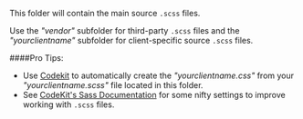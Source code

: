This folder will contain the main source ```.scss``` files.

Use the _"vendor"_ subfolder for third-party ```.scss``` files and the _"yourclientname"_ subfolder for client-specific source ```.scss``` files.

####Pro Tips:

- Use [Codekit](https://incident57.com/codekit/index.html) to automatically create the _"yourclientname.css"_ from your _"yourclientname.scss"_ file located in this folder.
- See [CodeKit's Sass Documentation](https://incident57.com/codekit/help.html#sass) for some nifty settings to improve working with ```.scss``` files.
